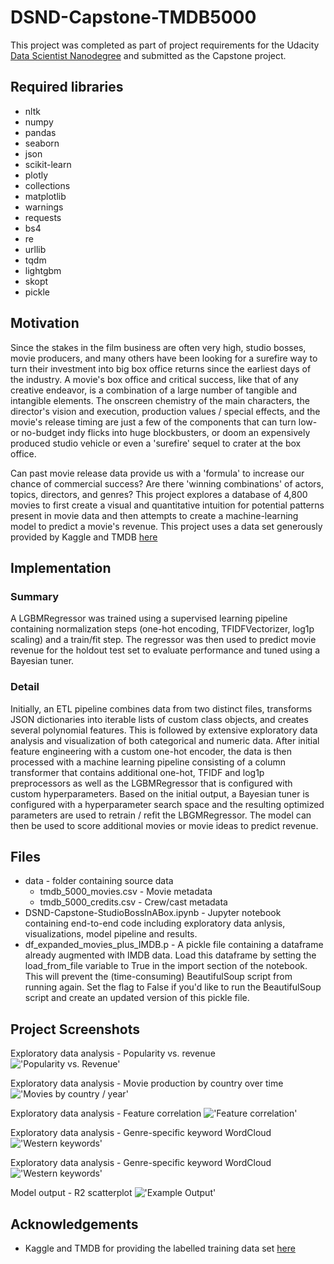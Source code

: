 # DSND-Capstone-TMDB5000
This project was completed as part of project requirements for the Udacity [Data Scientist Nanodegree](https://www.udacity.com/course/data-scientist-nanodegree--nd025) and submitted as the Capstone project.

## Required libraries
- nltk 
- numpy
- pandas
- seaborn
- json
- scikit-learn 
- plotly
- collections
- matplotlib
- warnings
- requests
- bs4
- re
- urllib
- tqdm
- lightgbm
- skopt
- pickle 


## Motivation
Since the stakes in the film business are often very high, studio bosses, movie producers, and many others have been looking for a surefire way to turn their investment into big box office returns since the earliest days of the industry.
A movie's box office and critical success, like that of any creative endeavor, is a combination of a large number of tangible and intangible elements. The onscreen chemistry of the main characters, the director's vision and execution, production values / special effects, and the movie's release timing are just a few of the components that can turn low- or no-budget indy flicks into huge blockbusters, or doom an expensively produced studio vehicle or even a 'surefire' sequel to crater at the box office.

Can past movie release data provide us with a  'formula' to increase our chance of commercial success? Are there 'winning combinations' of actors, topics, directors, and genres? This project explores a database of 4,800 movies to first create a visual and quantitative intuition for potential patterns present in movie data and then attempts to create a machine-learning model to predict a movie's revenue.
This project uses a data set generously provided by Kaggle and TMDB [here](https://medium.com/r/?url=https%3A%2F%2Fwww.kaggle.com%2Ftmdb%2Ftmdb-movie-metadata)

## Implementation
### Summary 
A LGBMRegressor was trained using a supervised learning pipeline containing normalization steps (one-hot encoding, TFIDFVectorizer, log1p scaling) and a train/fit step. The regressor was then used to predict movie revenue for the holdout test set to evaluate performance and tuned using a Bayesian tuner. 

### Detail
Initially, an ETL pipeline combines data from two distinct files, transforms JSON dictionaries into iterable lists of custom class objects, and creates several polynomial features. 
This is followed by extensive exploratory data analysis and visualization of both categorical and numeric data. 
After initial feature engineering with a custom one-hot encoder, the data is then processed with a machine learning pipeline consisting of a column transformer that contains additional one-hot, TFIDF and log1p preprocessors as well as the LGBMRegressor that is configured with custom hyperparameters. 
Based on the initial output, a Bayesian tuner is configured with a hyperparameter search space and the resulting optimized parameters are used to retrain / refit the LBGMRegressor. The model can then be used to score additional movies or movie ideas to predict revenue. 



## Files
- data - folder containing source data
  - tmdb_5000_movies.csv - Movie metadata
  - tmdb_5000_credits.csv - Crew/cast metadata
- DSND-Capstone-StudioBossInABox.ipynb - Jupyter notebook containing end-to-end code including exploratory data anlysis, visualizations, model pipeline and results.
- df_expanded_movies_plus_IMDB.p - A pickle file containing a dataframe already augmented with IMDB data. Load this dataframe by setting the load_from_file variable to True in the import section of the notebook. This will prevent the (time-consuming) BeautifulSoup script from running again. Set the flag to False if you'd like to run the BeautifulSoup script and create an updated version of this pickle file. 

## Project Screenshots
Exploratory data analysis - Popularity vs. revenue
!['Popularity vs. Revenue'](/readme_imgs/pop_revenue.png)

Exploratory data analysis - Movie production by country over time
!['Movies by country / year'](readme_imgs/movies_by_year.PNG)

Exploratory data analysis - Feature correlation
!['Feature correlation'](/readme_imgs/corr.png)

Exploratory data analysis - Genre-specific keyword WordCloud
!['Western keywords'](/readme_imgs/western.png)

Exploratory data analysis - Genre-specific keyword WordCloud
!['Western keywords'](/readme_imgs/western.png)

Model output - R2 scatterplot
!['Example Output'](/readme_imgs/initial_scatter.png)



## Acknowledgements
- Kaggle and TMDB for providing the labelled training data set [here](https://medium.com/r/?url=https%3A%2F%2Fwww.kaggle.com%2Ftmdb%2Ftmdb-movie-metadata)